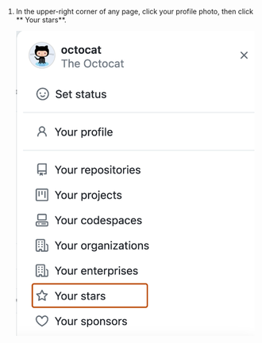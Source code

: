 1. In the upper-right corner of any page, click your profile photo, then click ** Your stars**. 

   ![Screenshot of the profile menu for octocat. The "Your stars" option is highlighted with an orange outline.](/assets/images/help/stars/navigate-to-stars-page.png)
